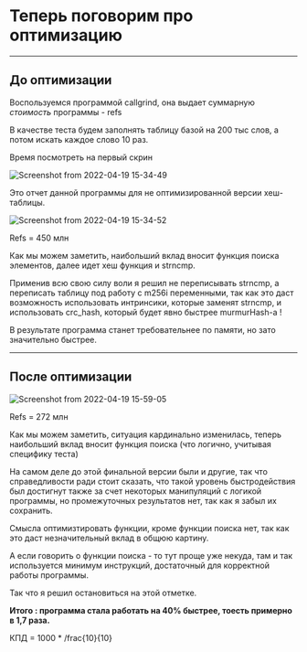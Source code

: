 # Теперь поговорим про оптимизацию

---

## До оптимизации

Воспользуемся программой callgrind, она выдает суммарную *стоимость* программы - refs

В качестве теста будем заполнять таблицу базой на 200 тыс слов, а потом искать каждое слово 10 раз.

Время посмотреть на первый скрин

![Screenshot from 2022-04-19 15-34-49](https://user-images.githubusercontent.com/89395114/164006341-f610771e-f9e5-4d46-838f-a92b7395d9e7.png)

Это отчет данной программы для не оптимизированной версии хеш-таблицы.

![Screenshot from 2022-04-19 15-34-52](https://user-images.githubusercontent.com/89395114/164006524-bae902a4-f044-4efe-90bc-c78350e8b0ae.png)

Refs = 450 млн

Как мы можем заметить, наибольший вклад вносит функция поиска элементов, далее идет хеш функция и strncmp. 

Применив всю свою силу воли я решил не переписывать strncmp, а переписать таблицу под работу с m256i переменными, так как это даст возможность использовать интринсики, которые заменят strncmp, и использовать crc_hash, который будет явно быстрее murmurHash-а !

В результате программа станет требовательнее по памяти, но зато значительно быстрее.

---

## После оптимизации

![Screenshot from 2022-04-19 15-59-05](https://user-images.githubusercontent.com/89395114/1conveer64009512-60b473e8-5470-400b-9fef-370ff9880711.png)

Refs = 272 млн

Как мы можем заметить, ситуация кардинально изменилась, теперь наибольший вклад вносит функция поиска (что логично, учитывая специфику теста)

На самом деле до этой финальной версии были и другие, так что справедливости ради стоит сказать, что такой уровень быстродействия был достигнут также за счет некоторых манипуляций с логикой программы, но промежуточных результатов нет, так как я забыл их сохранить.

Смысла оптимизтировать функции, кроме функции поиска нет, так как это даст незначительный вклад в общюю картину.

А если говорить о функции поиска - то тут проще уже некуда, там и так используется минимум инструкций, достаточный для корректной работы программы.

Так что я решил остановиться на этой отметке. 

__Итого : программа стала работать на 40% быстрее, тоесть примерно в 1,7 раза.__

КПД = 1000 * /frac{10}{10}








